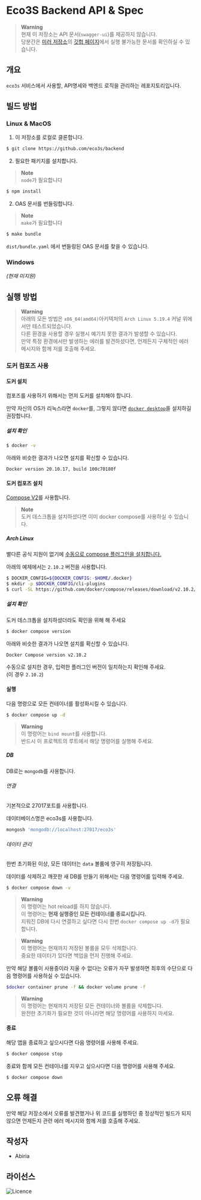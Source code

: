 # Eco3S Backend API & Spec

> **Warning** \
> 현재 이 저장소는 API 문서(`swagger-ui`)를 제공하지 않습니다. \
> 당분간은 [미러 저장소](https://github.com/abiriadev)의 [깃헙 페이지](https://abiriadev.github.io/hackathon-backend)에서 실행 불가능한 문서를 확인하실 수 있습니다.

## 개요

`eco3s` 서비스에서 사용할, API명세와 백엔드 로직을 관리하는 레포지토리입니다.

## 빌드 방법

### Linux & MacOS

1. 이 저장소를 로컬로 클론합니다.

```sh
$ git clone https://github.com/eco3s/backend
```

2. 필요한 패키지를 설치합니다.

> **Note** \
> `node`가 필요합니다

```sh
$ npm install
```

2. OAS 문서를 번들링합니다.

> **Note** \
> `make`가 필요합니다

```sh
$ make bundle
```

`dist/bundle.yaml` 에서 번들링된 OAS 문서를 찾을 수 있습니다.

### Windows

_(현재 미지원)_

## 실행 방법

> **Warning** \
> 아래의 모든 방법은 `x86_64(amd64)`아키텍처의 `Arch Linux 5.19.4` 커널 위에서만 테스트되었습니다. \
> 다른 환경을 사용할 경우 실행시 예기치 못한 결과가 발생할 수 있습니다. \
> 만약 특정 환경에서만 발생하는 에러를 발견하셨다면, 언제든지 구체적인 에러 메시지와 함께 저를 호출해 주세요.

### 도커 컴포즈 사용

#### 도커 설치

컴포즈를 사용하기 위해서는 먼저 도커를 설치해야 합니다.

만약 자신의 OS가 리눅스라면 `docker`를, 그렇지 않다면 [`docker desktop`](https://www.docker.com/products/docker-desktop/)을 설치하길 권장합니다.

##### 설치 확인

```sh
$ docker -v
```

아래와 비슷한 결과가 나오면 설치를 확신할 수 있습니다.

```
Docker version 20.10.17, build 100c70180f
```

#### 도커 컴포즈 설치

[Compose V2](https://docs.docker.com/compose/#compose-v2-and-the-new-docker-compose-command)를 사용합니다.

> **Note** \
> 도커 데스크톱을 설치하셨다면 이미 docker compose를 사용하실 수 있습니다.

##### Arch Linux

별다른 공식 지원이 없기에 [수동으로 compose 플러그인을 설치합니다.](https://docs.docker.com/compose/install/linux/#install-the-plugin-manually)

아래의 예제에서는 `2.10.2` 버전을 사용합니다.

```sh
$ DOCKER_CONFIG=${DOCKER_CONFIG:-$HOME/.docker}
$ mkdir -p $DOCKER_CONFIG/cli-plugins
$ curl -SL https://github.com/docker/compose/releases/download/v2.10.2/docker-compose-linux-x86_64 -o $DOCKER_CONFIG/cli-plugins/docker-compose
```

##### 설치 확인

도커 데스크톱을 설치하셨더라도 확인을 위해 해 주세요

```sh
$ docker compose version
```

아래와 비슷한 결과가 나오면 설치를 확신할 수 있습니다.

```
Docker Compose version v2.10.2
```

수동으로 설치한 경우, 입력한 플러그인 버전이 일치하는지 확인해 주세요. \
(이 경우 `2.10.2`)

#### 실행

다음 명령으로 모든 컨테이너를 활성화시킬 수 있습니다.

```sh
$ docker compose up -d
```

> **Warning** \
> 이 명령어는 `bind mount`를 사용합니다. \
> 반드시 이 프로젝트의 루트에서 해당 명령어를 실행해 주세요.

##### DB

DB로는 `mongodb`를 사용합니다.

###### 연결

기본적으로 27017포트를 사용합니다.

데이터베이스명은 eco3s를 사용합니다.

```sh
mongosh 'mongodb://localhost:27017/eco3s'
```

###### 데이터 관리

한번 초기화된 이상, 모든 데이터는 `data` 볼륨에 영구히 저장됩니다.

데이터를 삭제하고 깨끗한 새 DB를 만들기 위해서는 다음 명령어를 입력해 주세요.

```sh
$ docker compose down -v
```

> **Warning** \
> 이 명령어는 hot reload를 하지 않습니다. \
> 이 명령어는 **현재 실행중인 모든 컨테이너를 종료시킵니다.** \
> 지워진 DB에 다시 연결하고 싶다면 다시 한번 `docker compose up -d`가 필요합니다.

> **Warning** \
> 이 명령어는 현재까지 저장된 볼륨을 모두 삭제합니다. \
> 중요한 데이터가 있다면 백업을 먼저 진행해 주세요.

만약 해당 볼륨이 사용중이라 지울 수 없다는 오류가 자꾸 발생하면 최후의 수단으로 다음 명령어를 사용하실 수 있습니다.

```sh
$docker container prune -f && docker volume prune -f
```

> **Warning** \
> 이 명령어는 현재까지 저장된 모든 컨테이너와 볼륨을 삭제합니다. \
> 완전한 초기화가 필요한 것이 아니라면 해당 명령어를 사용하지 마세요.

#### 종료

해당 앱을 종료하고 싶으시다면 다음 명령어를 사용해 주세요.

```sh
$ docker compose stop
```

종료와 함께 모든 컨테이너를 지우고 싶으시다면 다음 명령어를 사용해 주세요.

```sh
$ docker compose down
```

## 오류 해결

만약 해당 저장소에서 오류를 발견했거나 위 코드를 실행하던 중 정상적인 빌드가 되지 않으면 언제든지 관련 에러 메시지와 함께 저를 호출해 주세요.

## 작성자

-   Abiria

## 라이선스

![Licence](https://img.shields.io/github/license/Ileriayo/markdown-badges?style=for-the-badge)
